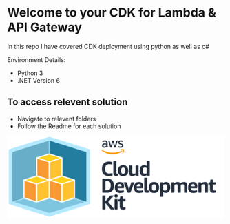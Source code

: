 # Welcome to your CDK for Lambda & API Gateway 

In this repo I have covered CDK deployment using python as well as c#

Environment Details:
* Python 3
* .NET Version 6

## To access relevent solution
* Navigate to relevent folders 
* Follow the Readme for each solution
<p align="center">
  <img src="https://raw.githubusercontent.com/khanasif1/awscdk-apigateway-stage/main/img/cdk.png">
</p>